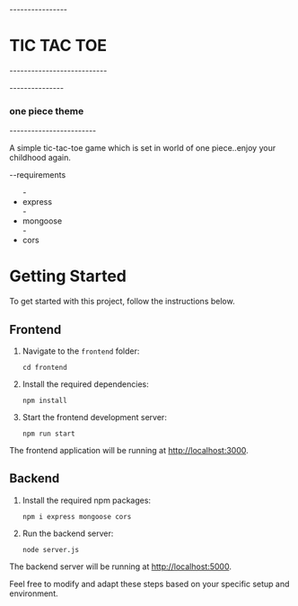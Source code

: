 ----------------<h1>TIC TAC TOE</h1>---------------------------

---------------<h3>one piece theme</h3>------------------------

A simple tic-tac-toe game which is set in world of one piece..enjoy your childhood again.

--requirements
<ul>
-<li>express</li>
-<li>mongoose</li>
-<li>cors</li>
</ul>
<h1>Getting Started</h1>

<p>To get started with this project, follow the instructions below.</p>

<h2>Frontend</h2>

<ol>
  <li>Navigate to the <code>frontend</code> folder:</li>
  <pre><code>cd frontend</code></pre>

  <li>Install the required dependencies:</li>
  <pre><code>npm install</code></pre>

  <li>Start the frontend development server:</li>
  <pre><code>npm run start</code></pre>
</ol>

<p>The frontend application will be running at <a href="http://localhost:3000">http://localhost:3000</a>.</p>

<h2>Backend</h2>

<ol>

  <li>Install the required npm packages:</li>
  <pre><code>npm i express mongoose cors</code></pre>


  <li>Run the backend server:</li>
  <pre><code>node server.js</code></pre>
</ol>

<p>The backend server will be running at <a href="http://localhost:5000">http://localhost:5000</a>.</p>


<p>Feel free to modify and adapt these steps based on your specific setup and environment.</p>
